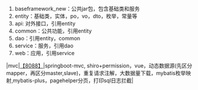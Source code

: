 1. baseframework_new：公共jar包，包含基础类和服务
2. entity：基础类，实体，po，vo，dto，枚举，常量等
3. api: 对外接口，引用entity
4. common：公共功能，引用entity
5. dao：引用entity，common
6. service：服务，引用dao
7. web：应用，引用service

|mvc|[【8088】](http://localhost:8088)|springboot-mvc, shiro+permission，vue，动态数据源(先区分mapper，再区分master,slave)，重复请求注解，大数据量下载，mybatis枚举映射,mybatis-plus，pagehelper分页，打印sql日志拦截|